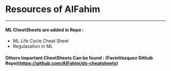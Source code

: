 # Resources of AIFahim

<hr>

#### ML CheetSheets are added in Repo : 
  - ML Life Cycle Cheat Sheet
  - Regulazation in ML
#### Others Important CheetSheets Can be found : (FavioVazquez Github Repo)(https://github.com/AIFahim/ds-cheatsheets)
